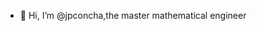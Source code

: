 - 👋 Hi, I’m @jpconcha,the master mathematical engineer

<!---
jpconcha/jpconcha is a ✨ special ✨ repository because its `README.md` (this file) appears on your GitHub profile.
You can click the Preview link to take a look at your changes.
--->
